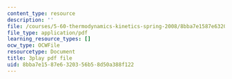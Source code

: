 ```yaml
---
content_type: resource
description: ''
file: /courses/5-60-thermodynamics-kinetics-spring-2008/8bba7e1587e6320356b58d50a388f122_2QdI6_gEyx4.pdf
file_type: application/pdf
learning_resource_types: []
ocw_type: OCWFile
resourcetype: Document
title: 3play pdf file
uid: 8bba7e15-87e6-3203-56b5-8d50a388f122
---
```

